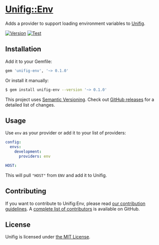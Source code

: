 # [Unifig::Env][]

Adds a provider to support loading environment variables to [Unifig][].

[![Version](https://img.shields.io/gem/v/unifig-env.svg?style=flat-square)](https://rubygems.org/gems/unifig-env)
[![Test](https://img.shields.io/github/workflow/status/AaronLasseigne/unifig-env/Test?label=Test&style=flat-square)](https://github.com/AaronLasseigne/unifig-env/actions?query=workflow%3ATest)

## Installation

Add it to your Gemfile:

``` rb
gem 'unifig-env', '~> 0.1.0'
```

Or install it manually:

``` sh
$ gem install unifig-env --version '~> 0.1.0'
```

This project uses [Semantic Versioning][].
Check out [GitHub releases][] for a detailed list of changes.

## Usage

Use `env` as your provider or add it to your list of providers:

``` yml
config:
  envs:
    development:
      providers: env

HOST:
```

This will pull `"HOST"` from `ENV` and add it to Unifig.

## Contributing

If you want to contribute to Unifig:Env, please read [our contribution guidelines][].
A [complete list of contributors][] is available on GitHub.

## License

Unifig is licensed under [the MIT License][].

[Unifig::Env]: https://github.com/AaronLasseigne/unifig-env
[Unifig]: https://github.com/AaronLasseigne/unifig
[Semantic Versioning]: http://semver.org/spec/v2.0.0.html
[GitHub releases]: https://github.com/AaronLasseigne/unifig-env/releases
[our contribution guidelines]: CONTRIBUTING.md
[complete list of contributors]: https://github.com/AaronLasseigne/unifig-env/graphs/contributors
[the MIT License]: LICENSE.txt
